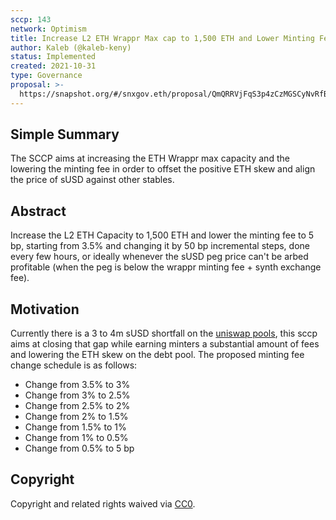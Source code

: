 ```yaml
---
sccp: 143
network: Optimism
title: Increase L2 ETH Wrappr Max cap to 1,500 ETH and Lower Minting Fee to 5 bp
author: Kaleb (@kaleb-keny)
status: Implemented
created: 2021-10-31
type: Governance
proposal: >-
  https://snapshot.org/#/snxgov.eth/proposal/QmQRRVjFqS3p4zCzMGSCyNvRfB3eG8FUmGRdPq23WAd48y
---
```


## Simple Summary

<!--"If you can't explain it simply, you don't understand it well enough." Provide a simplified and layman-accessible explanation of the SCCP.-->

The SCCP aims at increasing the ETH Wrappr max capacity and the lowering the minting fee in order to offset the positive ETH skew and align the price of sUSD against other stables.

## Abstract

<!--A short (~200 word) description of the variable change proposed.-->

Increase the L2 ETH Capacity to 1,500 ETH and lower the minting fee to 5 bp, starting from 3.5% and changing it by 50 bp incremental steps, done every few hours, or ideally whenever the sUSD peg price can't be arbed profitable (when the peg is below the wrappr minting fee + synth exchange fee).

## Motivation

<!--The motivation is critical for SCCPs that want to update variables within Synthetix. It should clearly explain why the existing variable is not incentive aligned. SCCP submissions without sufficient motivation may be rejected outright.-->

Currently there is a 3 to 4m sUSD shortfall on the [uniswap pools](https://info.uniswap.org/#/optimism/tokens/0x8c6f28f2f1a3c87f0f938b96d27520d9751ec8d9), this sccp aims at closing that gap while earning minters a substantial amount of fees and lowering the ETH skew on the debt pool.
The proposed minting fee change schedule is as follows:

- Change from 3.5% to 3%
- Change from 3% to 2.5%
- Change from 2.5% to 2%
- Change from 2% to 1.5%
- Change from 1.5% to 1%
- Change from 1% to 0.5%
- Change from 0.5% to 5 bp

## Copyright

Copyright and related rights waived via [CC0](https://creativecommons.org/publicdomain/zero/1.0/).
